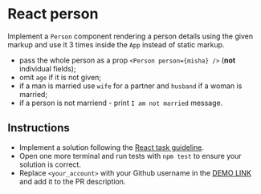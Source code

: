 # React person

  Implement a `Person` component rendering a person details using the given markup
  and use it 3 times inside the `App` instead of static markup.

  - pass the whole person as a prop `<Person person={misha} />` (**not** individual fields);
  - omit `age` if it is not given;
  - if a man is married use `wife` for a partner and `husband` if a woman is married;
  - if a person is not marriend - print `I am not married` message.

## Instructions
- Implement a solution following the [React task guideline](https://github.com/mate-academy/react_task-guideline#react-tasks-guideline).
- Open one more terminal and run tests with `npm test` to ensure your solution is correct.
- Replace `<your_account>` with your Github username in the [DEMO LINK](https://Mar4enkofff.github.io/react_person/) and add it to the PR description.
